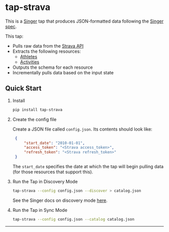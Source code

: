 # tap-strava

This is a [Singer](https://singer.io) tap that produces JSON-formatted data
following the [Singer
spec](https://github.com/singer-io/getting-started/blob/master/SPEC.md).

This tap:

- Pulls raw data from the [Strava API](https://developers.strava.com/docs/reference/#api-models-DetailedAthlete)
- Extracts the following resources:
  - [Athletes](https://developers.strava.com/docs/reference/#api-Activities-getLoggedInAthleteActivities)
  - [Activities](https://developers.strava.com/docs/reference/#api-Athletes-getLoggedInAthlete)
- Outputs the schema for each resource
- Incrementally pulls data based on the input state

## Quick Start

1. Install

    ```bash
    pip install tap-strava
    ```

2. Create the config file

   Create a JSON file called `config.json`. Its contents should look like:

   ```json
    {
        "start_date": "2010-01-01",
        "access_token": "<Strava access_token>",
        "refresh_token": "<Strava refresh_token>"
    }
    ```

   The `start_date` specifies the date at which the tap will begin pulling data
   (for those resources that support this).

4. Run the Tap in Discovery Mode

    ```bash
    tap-strava --config config.json --discover > catalog.json
    ```

   See the Singer docs on discovery mode
   [here](https://github.com/singer-io/getting-started/blob/master/docs/DISCOVERY_MODE.md#discovery-mode).

5. Run the Tap in Sync Mode

    ```bash
    tap-strava --config config.json --catalog catalog.json
    ```

---

